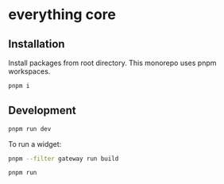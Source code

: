 # everything core

## Installation

Install packages from root directory. This monorepo uses pnpm workspaces.

```bash
pnpm i
```

## Development

```bash
pnpm run dev
```



To run a widget:

```bash
pnpm --filter gateway run build
```


```bash
pnpm run 
```